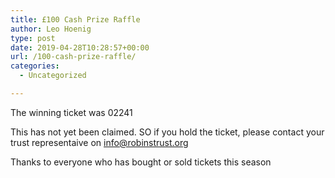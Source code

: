 ```yaml
---
title: £100 Cash Prize Raffle
author: Leo Hoenig
type: post
date: 2019-04-28T10:28:57+00:00
url: /100-cash-prize-raffle/
categories:
  - Uncategorized

---
```

The winning ticket was 02241
  
This has not yet been claimed. SO if you hold the ticket, please contact your trust representaive on info@robinstrust.org

Thanks to everyone who has bought or sold tickets this season